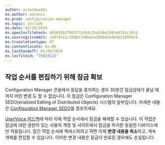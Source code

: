 ```yaml
---
author: aczechowski
ms.author: aaroncz
ms.prod: configuration-manager
ms.topic: include
ms.date: 03/29/2019
ms.openlocfilehash: 483695b2f862f7b26dc25a556e2483a67d1c1651
ms.sourcegitcommit: 148745e1c3d9817d8beea20684a54436210959c6
ms.translationtype: HT
ms.contentlocale: ko-KR
ms.lasthandoff: 01/09/2020
ms.locfileid: "75823123"
---
```

## <a name="bkmk_sedo"></a> 작업 순서를 편집하기 위해 잠금 확보
<!--3699337-->

Configuration Manager 콘솔에서 응답을 중지하는 경우 30분간 잠금상태가 끝날 때까지 어떤 변경 도 할 수 없습니다. 이 잠금은 Configuration Manager SEDO(erialized Editing of Distributed Objects) 시스템의 일부입니다. 자세한 내용은 [Configuration Manager SEDO](/sccm/develop/core/understand/sedo)를 참조하세요.

[UserVoice 피드백](https://configurationmanager.uservoice.com/forums/300492-ideas/suggestions/15825373-when-a-console-crashes-and-you-are-editing-a-task)에 따라 이제 작업 순서에서 잠금을 해제할 수 있습니다. 이 작업은 잠금에 대한 권한이 있는 사용자 계정 및 사이트에서 잠금을 허가한 동일한 디바이스에만 적용됩니다. 잠긴 작업 순서에 액세스하려고 하면 이제 **변경 내용을 취소**하고, 계속 개체를 편집할 수 있습니다. 이러한 변경 내용은 잠금이 만료된 경우에도 손실됩니다.


